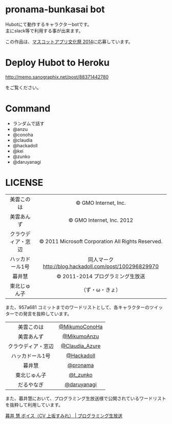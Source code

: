 # pronama-bunkasai bot

Hubotにて動作するキャラクターbotです。  
主にslack等で利用する事が出来ます。

この作品は、[マスコットアプリ文化祭 2014](http://pronama.github.io/mascot-apps-contest/2014/)に応募しています。

# Deploy Hubot to Heroku

http://memo.sanographix.net/post/88371442780

をご覧ください。

# Command
 * ランダムで話す
  * @anzu
  * @conoha
  * @claudia
  * @hackadoll
  * @kei
  * @zunko
  * @daruyanagi

# LICENSE
|||
|:-:|:-:|
|美雲このは|&copy; GMO Internet, Inc.|
|美雲あんず|&copy; GMO Internet, Inc. 2012|
|クラウディア・窓辺|&copy; 2011 Microsoft Corporation All Rights Reserved.|
|ハッカドール1号|同人マーク http://blog.hackadoll.com/post/100296829970|
|暮井慧|&copy; 2011-2014 プログラミング生放送|
|東北じゅん子|（ず・ω・きょ）|

また、957a681 コミットまでのワードリストとして、各キャラクターのツイッターでの発言を抜粋しています。

|||
|:-:|:-:|
|美雲このは|[@MikumoConoHa](https://twitter.com/MikumoConoHa)|
|美雲あんず|[@MikumoAnzu](https://twitter.com/MikumoAnzu)|
|クラウディア・窓辺|[@Claudia_Azure](https://twitter.com/Claudia_Azure)|
|ハッカドール1号|[@Hackadoll](https://twitter.com/Hackadoll)|
|暮井慧|[@pronama](https://twitter.com/pronama)|
|東北じゅん子|[@t_zunko](https://twitter.com/t_zunko)|
|だるやなぎ|[@daruyanagi](https://twitter.com/daruyanagi)|

また、暮井慧において、プログラミング生放送様で公開されているワードリストを抜粋して利用しています。

 [暮井 慧 ボイス（CV 上坂すみれ） | プログラミング生放送](http://pronama.azurewebsites.net/pronama/voice/)
